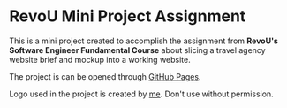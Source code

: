 # RevoU Mini Project Assignment

This is a mini project created to accomplish the assignment from **RevoU's Software Engineer Fundamental Course** about slicing a travel agency website brief and mockup into a working website.

The project is can be opened through [GitHub Pages](https://github.com/NasrullahR/Pelaihan-SEFC-Revou).

Logo used in the project is created by [me](https://github.com/NasrullahR). Don't use without permission.
